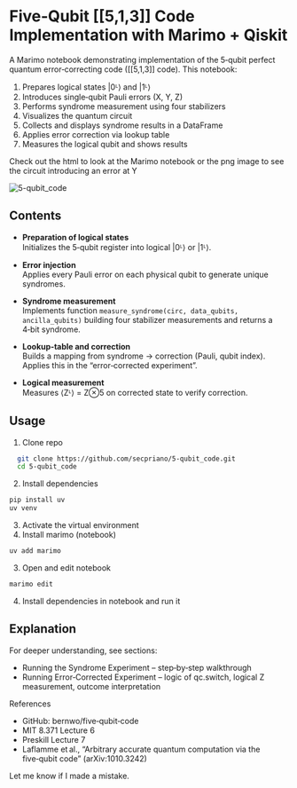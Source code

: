 # Five‑Qubit [[5,1,3]] Code Implementation with Marimo + Qiskit

A Marimo notebook demonstrating implementation of the 5‑qubit perfect quantum error‑correcting code ([[5,1,3]] code). This notebook:

1. Prepares logical states |0ᴸ⟩ and |1ᴸ⟩  
2. Introduces single‑qubit Pauli errors (X, Y, Z)  
3. Performs syndrome measurement using four stabilizers  
4. Visualizes the quantum circuit  
5. Collects and displays syndrome results in a DataFrame  
6. Applies error correction via lookup table  
7. Measures the logical qubit and shows results

Check out the html to look at the Marimo notebook or the png image to see the circuit introducing an error at Y

![5-qubit_code](https://github.com/user-attachments/assets/15178ee7-cd1d-4f30-bc83-a68e02834f13)
 
## Contents

- **Preparation of logical states**  
  Initializes the 5‑qubit register into logical |0ᴸ⟩ or |1ᴸ⟩.

- **Error injection**  
  Applies every Pauli error on each physical qubit to generate unique syndromes.

- **Syndrome measurement**  
  Implements function `measure_syndrome(circ, data_qubits, ancilla_qubits)` building four stabilizer measurements and returns a 4‑bit syndrome.

- **Lookup‑table and correction**  
  Builds a mapping from syndrome → correction (Pauli, qubit index). Applies this in the “error‑corrected experiment”.

- **Logical measurement**  
  Measures ⟨Zᴸ⟩ = Z⊗5 on corrected state to verify correction.

## Usage

1. Clone repo  
 ```bash
   git clone https://github.com/secpriano/5-qubit_code.git
   cd 5-qubit_code
```
2. Install dependencies
```bash
pip install uv
uv venv
```
3. Activate the virtual environment
4. Install marimo (notebook) 
```bash
uv add marimo
```
3. Open and edit notebook
```bash
marimo edit
```
4. Install dependencies in notebook and run it

## Explanation
For deeper understanding, see sections:

- Running the Syndrome Experiment – step‑by‑step walkthrough
- Running Error‑Corrected Experiment – logic of qc.switch, logical Z measurement, outcome interpretation

References

- GitHub: bernwo/five‑qubit‑code
- MIT 8.371 Lecture 6
- Preskill Lecture 7
- Laflamme et al., “Arbitrary accurate quantum computation via the five‑qubit code” (arXiv:1010.3242)

Let me know if I made a mistake.
